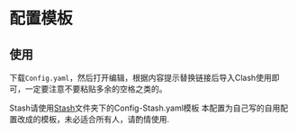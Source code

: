 配置模板
===
使用
---
下载`Config.yaml`，然后打开编辑，根据内容提示替换链接后导入Clash使用即可，一定要注意不要粘贴多余的空格之类的。

Stash请使用[Stash](https://github.com/Infatuation-Fei/rule/tree/main/Stash)文件夹下的Config-Stash.yaml模板
本配置为自己写的自用配置改成的模板，未必适合所有人，请酌情使用.
